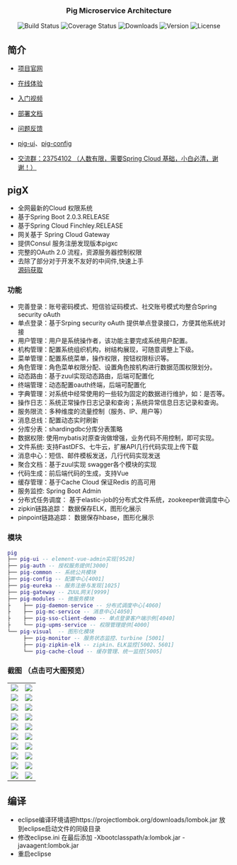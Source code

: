 <h3 align="center">Pig Microservice Architecture</h2> 
<p align="center">
 <img src="https://img.shields.io/circleci/project/vuejs/vue/dev.svg" alt="Build Status">
  <img src="https://img.shields.io/badge/Spring%20Cloud-EdgwareSR4-orange.svg" alt="Coverage Status">
  <img src="https://img.shields.io/badge/Spring%20Boot-1.5.13-blue.svg" alt="Downloads">
  <img src="https://img.shields.io/npm/v/npm.svg" alt="Version">
  <img src="https://img.shields.io/npm/l/vue.svg" alt="License">
</p>

## 简介
- [项目官网](https://pig4cloud.com) 

- [在线体验](http://preview.pig4cloud.com)

- [入门视频](https://www.bilibili.com/video/av20229859/)  

- [部署文档](https://www.kancloud.cn/lengleng/pig-guide/550736)  

- [问题反馈](https://gitee.com/log4j/pig/issues)  

- [pig-ui](https://gitee.com/log4j/pig-ui)、[pig-config](https://gitee.com/cqzqxq_lxh/pig-config)

- <a target="_blank" href="https://jq.qq.com/?_wv=1027&k=5zWEvg5">交流群：23754102 （人数有限，需要Spring Cloud 基础，小白必清，谢谢！）</a>   


## pigX
- 全网最新的Cloud 权限系统
- 基于Spring Boot 2.0.3.RELEASE
- 基于Spring Cloud  Finchley.RELEASE
- 网关基于 Spring Cloud Gateway
- 提供Consul 服务注册发现版本pigxc
- 完整的OAuth 2.0 流程，资源服务器控制权限
- 去除了部分对于开发不友好的中间件,快速上手   
[源码获取](https://gitee.com/log4j/pig/wikis/pigx)
### 功能
- 完善登录：账号密码模式、短信验证码模式、社交账号模式均整合Spring security oAuth
- 单点登录：基于Srping security oAuth 提供单点登录接口，方便其他系统对接
- 用户管理：用户是系统操作者，该功能主要完成系统用户配置。
- 机构管理：配置系统组织机构，树结构展现，可随意调整上下级。
- 菜单管理：配置系统菜单，操作权限，按钮权限标识等。
- 角色管理：角色菜单权限分配、设置角色按机构进行数据范围权限划分。
- 动态路由：基于zuul实现动态路由，后端可配置化
- 终端管理：动态配置oauth终端，后端可配置化
- 字典管理：对系统中经常使用的一些较为固定的数据进行维护，如：是否等。
- 操作日志：系统正常操作日志记录和查询；系统异常信息日志记录和查询。
- 服务限流：多种维度的流量控制（服务、IP、用户等）
- 消息总线：配置动态实时刷新
- 分库分表：shardingdbc分库分表策略
- 数据权限: 使用mybatis对原查询做增强，业务代码不用控制，即可实现。
- 文件系统: 支持FastDFS、七牛云，扩展API几行代码实现上传下载
- 消息中心：短信、邮件模板发送，几行代码实现发送
- 聚合文档：基于zuul实现 swagger各个模块的实现
- 代码生成：前后端代码的生成，支持Vue
- 缓存管理：基于Cache Cloud 保证Redis 的高可用
- 服务监控: Spring Boot Admin
- 分布式任务调度： 基于elastic-job的分布式文件系统，zookeeper做调度中心
- zipkin链路追踪： 数据保存ELK，图形化展示
- pinpoint链路追踪： 数据保存hbase，图形化展示
 ### 模块
``` lua
pig
├── pig-ui -- element-vue-admin实现[9528]
├── pig-auth -- 授权服务提供[3000]
├── pig-common -- 系统公共模块 
├── pig-config -- 配置中心[4001]
├── pig-eureka -- 服务注册与发现[1025]
├── pig-gateway -- ZUUL网关[9999]
├── pig-modules -- 微服务模块
├    ├── pig-daemon-service -- 分布式调度中心[4060]
├    ├── pig-mc-service -- 消息中心[4050]
├    ├── pig-sso-client-demo -- 单点登录客户端示例[4040]
├    └── pig-upms-service -- 权限管理提供[4000]
└── pig-visual  -- 图形化模块 
     ├── pig-monitor -- 服务状态监控、turbine [5001]
     ├── pig-zipkin-elk -- zipkin、ELK监控[5002、5601]
     └── pig-cache-cloud -- 缓存管理、统一监控[5005]
```

### 截图 （点击可大图预览）
<table>
    <tr>
        <td><img src="https://oss.pig4cloud.com/pic/201806/login.png"/></td>
        <td><img src="https://oss.pig4cloud.com/pic/201806/1.png"/></td>
    </tr>
    <tr>
        <td><img src="https://oss.pig4cloud.com/pic/201806/2.png"/></td>
        <td><img src="https://oss.pig4cloud.com/pic/201806/3.png"/></td>
    </tr>
    <tr>
        <td><img src="https://oss.pig4cloud.com/pic/201806/4.png"/></td>
        <td><img src="https://oss.pig4cloud.com/pic/201806/5.png"/></td>
    </tr>
    <tr>
        <td><img src="https://oss.pig4cloud.com/pic/201806/6.png"/></td>
        <td><img src="https://oss.pig4cloud.com/pic/201806/7.png"/></td>
    </tr>
    <tr>
        <td><img src="https://oss.pig4cloud.com/pic/201806/12321.png"/></td>
        <td><img src="https://oss.pig4cloud.com/pic/201806/WX20180522-182107@2x.png"/></td>
    </tr>
    <tr>
        <td><img src="https://oss.pig4cloud.com/pic/201806/8.png"/></td>
        <td><img src="https://oss.pig4cloud.com/pic/201806/9.png"/></td>
    </tr>
    <tr>
        <td><img src="https://oss.pig4cloud.com/pic/201806/10.png"/></td>
        <td><img src="https://oss.pig4cloud.com/pic/201806/11.png"/></td>
    </tr>
    <tr>
        <td><img src="https://oss.pig4cloud.com/pic/201806/12.png"/></td>
        <td><img src="https://oss.pig4cloud.com/pic/201806/13.png"/></td>
    </tr>
    <tr>
        <td><img src="https://oss.pig4cloud.com/pic/201806/14.png"/></td>
        <td><img src="https://oss.pig4cloud.com/pic/201806/15.png"/></td>
    </tr>
    <tr>
        <td><img src="https://oss.pig4cloud.com/pic/201806/16.png"/></td>
        <td><img src="https://oss.pig4cloud.com/pic/201806/17.png"/></td>
    </tr>
</table>

## 编译
- eclipse编译环境请把https://projectlombok.org/downloads/lombok.jar 放到eclipse启动文件的同级目录
- 修改eclipse.ini 在最后添加 -Xbootclasspath/a:lombok.jar -javaagent:lombok.jar 
- 重启eclipse